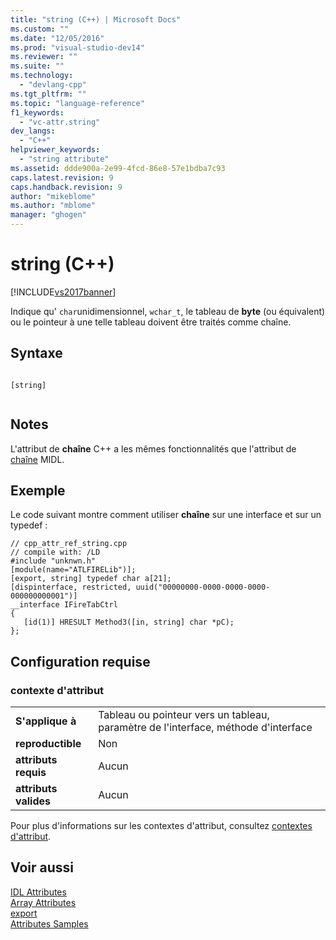 ```yaml
---
title: "string (C++) | Microsoft Docs"
ms.custom: ""
ms.date: "12/05/2016"
ms.prod: "visual-studio-dev14"
ms.reviewer: ""
ms.suite: ""
ms.technology: 
  - "devlang-cpp"
ms.tgt_pltfrm: ""
ms.topic: "language-reference"
f1_keywords: 
  - "vc-attr.string"
dev_langs: 
  - "C++"
helpviewer_keywords: 
  - "string attribute"
ms.assetid: ddde900a-2e99-4fcd-86e8-57e1bdba7c93
caps.latest.revision: 9
caps.handback.revision: 9
author: "mikeblome"
ms.author: "mblome"
manager: "ghogen"
---
```

# string (C++)
[!INCLUDE[vs2017banner](../assembler/inline/includes/vs2017banner.md)]

Indique qu' `char`unidimensionnel, `wchar_t`, le tableau de **byte** \(ou équivalent\) ou le pointeur à une telle tableau doivent être traités comme chaîne.  
  
## Syntaxe  
  
```  
  
[string]  
  
```  
  
## Notes  
 L'attribut de **chaîne** C\+\+ a les mêmes fonctionnalités que l'attribut de [chaîne](http://msdn.microsoft.com/library/windows/desktop/aa367270) MIDL.  
  
## Exemple  
 Le code suivant montre comment utiliser **chaîne** sur une interface et sur un typedef :  
  
```  
// cpp_attr_ref_string.cpp  
// compile with: /LD  
#include "unknwn.h"  
[module(name="ATLFIRELib")];  
[export, string] typedef char a[21];  
[dispinterface, restricted, uuid("00000000-0000-0000-0000-000000000001")]  
__interface IFireTabCtrl  
{  
   [id(1)] HRESULT Method3([in, string] char *pC);  
};  
```  
  
## Configuration requise  
  
### contexte d'attribut  
  
|||  
|-|-|  
|**S'applique à**|Tableau ou pointeur vers un tableau, paramètre de l'interface, méthode d'interface|  
|**reproductible**|Non|  
|**attributs requis**|Aucun|  
|**attributs valides**|Aucun|  
  
 Pour plus d'informations sur les contextes d'attribut, consultez [contextes d'attribut](../windows/attribute-contexts.md).  
  
## Voir aussi  
 [IDL Attributes](../windows/idl-attributes.md)   
 [Array Attributes](../windows/array-attributes.md)   
 [export](../windows/export.md)   
 [Attributes Samples](http://msdn.microsoft.com/fr-fr/558ebdb2-082f-44dc-b442-d8d33bf7bdb8)
